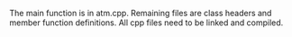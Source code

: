 The main function is in atm.cpp. Remaining files are class headers and member function definitions. All cpp files need to be linked and compiled.
